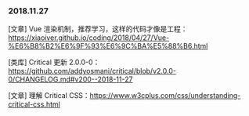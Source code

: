 ### 2018.11.27

[文章] Vue 渲染机制，推荐学习，这样的代码才像是工程：<https://xiaoiver.github.io/coding/2018/04/27/Vue-%E6%B8%B2%E6%9F%93%E6%9C%BA%E5%88%B6.html>

[类库] Critical 更新 2.0.0-0：<https://github.com/addyosmani/critical/blob/v2.0.0-0/CHANGELOG.md#v200--2018-11-27>

[文章] 理解 Critical CSS：<https://www.w3cplus.com/css/understanding-critical-css.html>

